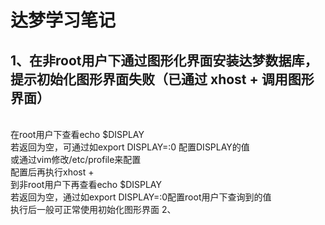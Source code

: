 达梦学习笔记
=======
1、在非root用户下通过图形化界面安装达梦数据库，提示初始化图形界面失败（已通过 xhost + 调用图形界面）
----
<br>在root用户下查看echo $DISPLAY
<br>若返回为空，可通过如export DISPLAY=:0 配置DISPLAY的值
<br>或通过vim修改/etc/profile来配置
<br>配置后再执行xhost +
<br>到非root用户下再查看echo $DISPLAY
<br>若返回为空，通过如export DISPLAY=:0配置root用户下查询到的值
<br>执行后一般可正常使用初始化图形界面
2、
